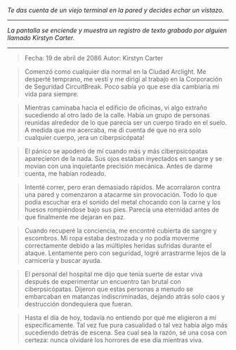 _Te das cuenta de un viejo terminal en la pared y decides echar un vistazo._

---

_La pantalla se enciende y muestra un registro de texto grabado por alguien llamado Kirstyn Carter._

---

> Fecha: 19 de abril de 2086
> Autor: Kirstyn Carter

> Comenzó como cualquier día normal en la Ciudad Arclight. Me desperté temprano, me vestí y me dirigí al trabajo en la Corporación de Seguridad CircuitBreak. Poco sabía yo que ese día cambiaría mi vida para siempre.

> Mientras caminaba hacia el edificio de oficinas, vi algo extraño sucediendo al otro lado de la calle. Había un grupo de personas reunidas alrededor de lo que parecía ser un cuerpo tirado en el suelo. A medida que me acercaba, me di cuenta de que no era solo cualquier cuerpo, ¡era un ciberpsicópata!

> El pánico se apoderó de mí cuando más y más ciberpsicópatas aparecieron de la nada. Sus ojos estaban inyectados en sangre y se movían con una inquietante precisión mecánica. Antes de darme cuenta, me habían rodeado.

> Intenté correr, pero eran demasiado rápidos. Me acorralaron contra una pared y comenzaron a atacarme sin provocación. Todo lo que podía escuchar era el sonido del metal chocando con la carne y los huesos rompiéndose bajo sus pies. Parecía una eternidad antes de que finalmente me dejaran en paz.

> Cuando recuperé la conciencia, me encontré cubierta de sangre y escombros. Mi ropa estaba destrozada y no podía moverme correctamente debido a las múltiples heridas sufridas durante el ataque. Lentamente pero con seguridad, logré arrastrarme lejos de la carnicería y buscar ayuda.

> El personal del hospital me dijo que tenía suerte de estar viva después de experimentar un encuentro tan brutal con ciberpsicópatas. Dijeron que estas personas a menudo se embarcaban en matanzas indiscriminadas, dejando atrás solo caos y destrucción dondequiera que fueran.

> Hasta el día de hoy, todavía no entiendo por qué me eligieron a mí específicamente. Tal vez fue pura casualidad o tal vez había algo más sucediendo detrás de escena. Sea cual sea la razón, sé una cosa con certeza: nunca olvidaré los horrores de ese día mientras viva.
